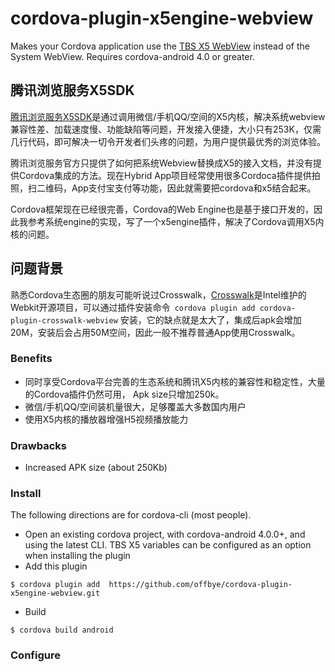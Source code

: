 # cordova-plugin-x5engine-webview

Makes your Cordova application use the [TBS X5  WebView](http://x5.tencent.com/index)
instead of the System WebView. Requires cordova-android 4.0 or greater.

## 腾讯浏览服务X5SDK
[腾讯浏览服务X5SDK](http://x5.tencent.com/index)是通过调用微信/手机QQ/空间的X5内核，解决系统webview兼容性差、加载速度慢、功能缺陷等问题，开发接入便捷，大小只有253K，仅需几行代码，即可解决一切令开发者们头疼的问题，为用户提供最优秀的浏览体验。

腾讯浏览服务官方只提供了如何把系统Webview替换成X5的接入文档，并没有提供Cordova集成的方法。现在Hybrid App项目经常使用很多Cordoca插件提供拍照，扫二维码，App支付宝支付等功能，因此就需要把cordova和x5结合起来。

Cordova框架现在已经很完善，Cordova的Web Engine也是基于接口开发的，因此我参考系统engine的实现，写了一个x5engine插件，解决了Cordova调用X5内核的问题。

## 问题背景
熟悉Cordova生态圈的朋友可能听说过Crosswalk，[Crosswalk](https://crosswalk-project.org/documentation/cordova.html)是Intel维护的Webkit开源项目，可以通过插件安装命令` cordova plugin add cordova-plugin-crosswalk-webview` 安装，它的缺点就是太大了，集成后apk会增加20M，安装后会占用50M空间，因此一般不推荐普通App使用Crosswalk。

### Benefits
* 同时享受Cordova平台完善的生态系统和腾讯X5内核的兼容性和稳定性，大量的Cordova插件仍然可用， Apk size只增加250k。
* 微信/手机QQ/空间装机量很大，足够覆盖大多数国内用户
* 使用X5内核的播放器增强H5视频播放能力


### Drawbacks

* Increased APK size (about 250Kb)

### Install

The following directions are for cordova-cli (most people).  

* Open an existing cordova project, with cordova-android 4.0.0+, and using the latest CLI. TBS X5  variables can be configured as an option when installing the plugin
* Add this plugin

```
$ cordova plugin add  https://github.com/offbye/cordova-plugin-x5engine-webview.git
```

* Build
```
$ cordova build android
```

### Configure
